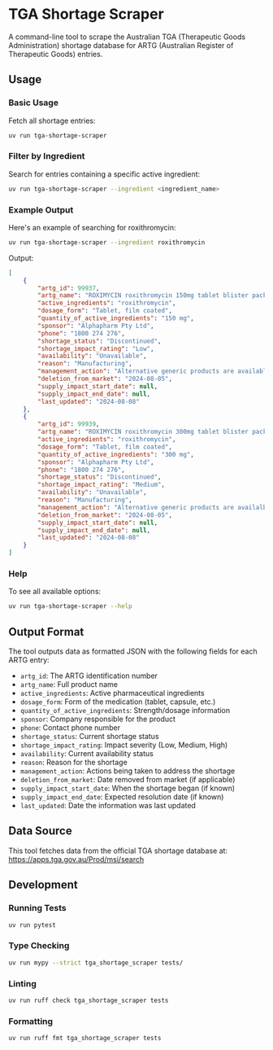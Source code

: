 # TGA Shortage Scraper

A command-line tool to scrape the Australian TGA (Therapeutic Goods
Administration) shortage database for ARTG (Australian Register of Therapeutic
Goods) entries.

## Usage

### Basic Usage

Fetch all shortage entries:

```bash
uv run tga-shortage-scraper
```

### Filter by Ingredient

Search for entries containing a specific active ingredient:

```bash
uv run tga-shortage-scraper --ingredient <ingredient_name>
```

### Example Output

Here's an example of searching for roxithromycin:

```bash
uv run tga-shortage-scraper --ingredient roxithromycin
```

Output:

```json
[
    {
        "artg_id": 99937,
        "artg_name": "ROXIMYCIN roxithromycin 150mg tablet blister pack",
        "active_ingredients": "roxithromycin",
        "dosage_form": "Tablet, film coated",
        "quantity_of_active_ingredients": "150 mg",
        "sponsor": "Alphapharm Pty Ltd",
        "phone": "1800 274 276",
        "shortage_status": "Discontinued",
        "shortage_impact_rating": "Low",
        "availability": "Unavailable",
        "reason": "Manufacturing",
        "management_action": "Alternative generic products are available.",
        "deletion_from_market": "2024-08-05",
        "supply_impact_start_date": null,
        "supply_impact_end_date": null,
        "last_updated": "2024-08-08"
    },
    {
        "artg_id": 99939,
        "artg_name": "ROXIMYCIN roxithromycin 300mg tablet blister pack",
        "active_ingredients": "roxithromycin",
        "dosage_form": "Tablet, film coated",
        "quantity_of_active_ingredients": "300 mg",
        "sponsor": "Alphapharm Pty Ltd",
        "phone": "1800 274 276",
        "shortage_status": "Discontinued",
        "shortage_impact_rating": "Medium",
        "availability": "Unavailable",
        "reason": "Manufacturing",
        "management_action": "Alternative generic products are availalbe.",
        "deletion_from_market": "2024-08-05",
        "supply_impact_start_date": null,
        "supply_impact_end_date": null,
        "last_updated": "2024-08-08"
    }
]
```

### Help

To see all available options:

```bash
uv run tga-shortage-scraper --help
```

## Output Format

The tool outputs data as formatted JSON with the following fields for each ARTG
entry:

- `artg_id`: The ARTG identification number
- `artg_name`: Full product name
- `active_ingredients`: Active pharmaceutical ingredients
- `dosage_form`: Form of the medication (tablet, capsule, etc.)
- `quantity_of_active_ingredients`: Strength/dosage information
- `sponsor`: Company responsible for the product
- `phone`: Contact phone number
- `shortage_status`: Current shortage status
- `shortage_impact_rating`: Impact severity (Low, Medium, High)
- `availability`: Current availability status
- `reason`: Reason for the shortage
- `management_action`: Actions being taken to address the shortage
- `deletion_from_market`: Date removed from market (if applicable)
- `supply_impact_start_date`: When the shortage began (if known)
- `supply_impact_end_date`: Expected resolution date (if known)
- `last_updated`: Date the information was last updated

## Data Source

This tool fetches data from the official TGA shortage database at:
<https://apps.tga.gov.au/Prod/msi/search>

## Development

### Running Tests

```bash
uv run pytest
```

### Type Checking

```bash
uv run mypy --strict tga_shortage_scraper tests/
```

### Linting

```bash
uv run ruff check tga_shortage_scraper tests
```

### Formatting

```bash
uv run ruff fmt tga_shortage_scraper tests
```
